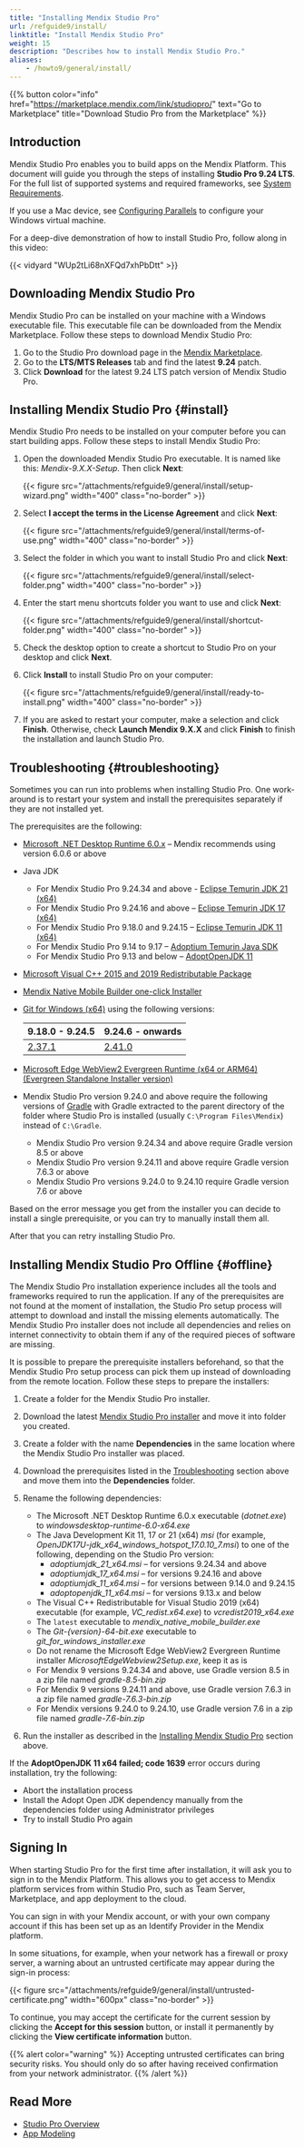 ```yaml
---
title: "Installing Mendix Studio Pro"
url: /refguide9/install/
linktitle: "Install Mendix Studio Pro"
weight: 15
description: "Describes how to install Mendix Studio Pro."
aliases:
    - /howto9/general/install/
---
```


{{% button color="info" href="https://marketplace.mendix.com/link/studiopro/" text="Go to Marketplace" title="Download Studio Pro from the Marketplace" %}}

## Introduction

Mendix Studio Pro enables you to build apps on the Mendix Platform. This document will guide you through the steps of installing **Studio Pro 9.24 LTS**. For the full list of supported systems and required frameworks, see [System Requirements](/refguide9/system-requirements/). 

If you use a Mac device, see [Configuring Parallels](/refguide9/using-mendix-studio-pro-on-a-mac/) to configure your Windows virtual machine. 

For a deep-dive demonstration of how to install Studio Pro, follow along in this video:

{{< vidyard "WUp2tLi68nXFQd7xhPbDtt" >}}

## Downloading Mendix Studio Pro

Mendix Studio Pro can be installed on your machine with a Windows executable file. This executable file can be downloaded from the Mendix Marketplace. Follow these steps to download Mendix Studio Pro:

1. Go to the Studio Pro download page in the [Mendix Marketplace](https://marketplace.mendix.com/link/studiopro/).
2. Go to the **LTS/MTS Releases** tab and find the latest **9.24** patch.
3. Click **Download** for the latest 9.24 LTS patch version of Mendix Studio Pro.

## Installing Mendix Studio Pro {#install}

Mendix Studio Pro needs to be installed on your computer before you can start building apps. Follow these steps to install Mendix Studio Pro:

1. Open the downloaded Mendix Studio Pro executable. It is named like this: *Mendix-9.X.X-Setup*. Then click **Next**:

    {{< figure src="/attachments/refguide9/general/install/setup-wizard.png"   width="400"  class="no-border" >}}

2. Select **I accept the terms in the License Agreement** and click **Next**:

    {{< figure src="/attachments/refguide9/general/install/terms-of-use.png"   width="400"  class="no-border" >}}

3. Select the folder in which you want to install Studio Pro and click **Next**:

    {{< figure src="/attachments/refguide9/general/install/select-folder.png"   width="400"  class="no-border" >}}

4. Enter the start menu shortcuts folder you want to use and click **Next**:

    {{< figure src="/attachments/refguide9/general/install/shortcut-folder.png"   width="400"  class="no-border" >}}

5. Check the desktop option to create a shortcut to Studio Pro on your desktop and click **Next**.
6. Click **Install** to install Studio Pro on your computer:

    {{< figure src="/attachments/refguide9/general/install/ready-to-install.png"   width="400"  class="no-border" >}}

7. If you are asked to restart your computer, make a selection and click **Finish**. Otherwise, check **Launch Mendix 9.X.X** and click **Finish** to finish the installation and launch Studio Pro.

## Troubleshooting {#troubleshooting}

Sometimes you can run into problems when installing Studio Pro. One work-around is to restart your system and install the prerequisites separately if they are not installed yet. 

The prerequisites are the following:

* [Microsoft .NET Desktop Runtime 6.0.x](https://dotnet.microsoft.com/en-us/download/dotnet/6.0) – Mendix recommends using version 6.0.6 or above
* Java JDK

    * For Mendix Studio Pro 9.24.34 and above - [Eclipse Temurin JDK 21 (x64)](https://github.com/adoptium/temurin21-binaries/releases)
    * For Mendix Studio Pro 9.24.16 and above – [Eclipse Temurin JDK 17 (x64)](https://github.com/adoptium/temurin17-binaries/releases)
    * For Mendix Studio Pro 9.18.0 and 9.24.15 – [Eclipse Temurin JDK 11 (x64)](https://github.com/adoptium/temurin11-binaries/releases)
    * For Mendix Studio Pro 9.14 to 9.17 – [Adoptium Temurin Java SDK](https://github.com/adoptium/temurin11-binaries/releases/download/jdk-11.0.14.1%2B1/OpenJDK11U-jdk_x64_windows_hotspot_11.0.14.1_1.msi)
    * For Mendix Studio Pro 9.13 and below – [AdoptOpenJDK 11](https://cdn.mendix.com/installer/AdoptOpenJDK/OpenJDK11U-jdk_x64_windows_hotspot_11.0.3_7.msi)
* [Microsoft Visual C++ 2015 and 2019 Redistributable Package](https://aka.ms/vs/16/release/vc_redist.x64.exe)
* [Mendix Native Mobile Builder one-click Installer](https://appdev-mx-cdn.s3.amazonaws.com/native-builders/latest.exe)
* [Git for Windows (x64)](https://git-scm.com/download/win) using the following versions:

    | 9.18.0 - 9.24.5 | 9.24.6 - onwards |
    | --- | --- |
    | [2.37.1](https://github.com/git-for-windows/git/releases/tag/v2.37.1.windows.1) | [2.41.0](https://github.com/git-for-windows/git/releases/tag/v2.41.0.windows.3) |

* [Microsoft Edge WebView2 Evergreen Runtime (x64 or ARM64) (Evergreen Standalone Installer version)](https://developer.microsoft.com/en-us/microsoft-edge/webview2/)
* Mendix Studio Pro version 9.24.0 and above require the following versions of [Gradle](https://gradle.org/install/#manually) with Gradle extracted to the parent directory of the folder where Studio Pro is installed (usually `C:\Program Files\Mendix`) instead of `C:\Gradle`.

    * Mendix Studio Pro version 9.24.34 and above require Gradle version 8.5 or above
    * Mendix Studio Pro version 9.24.11 and above require Gradle version 7.6.3 or above
    * Mendix Studio Pro versions 9.24.0 to 9.24.10 require Gradle version 7.6 or above

Based on the error message you get from the installer you can decide to install a single prerequisite, or you can try to manually install them all.

After that you can retry installing Studio Pro.

## Installing Mendix Studio Pro Offline {#offline}

The Mendix Studio Pro installation experience includes all the tools and frameworks required to run the application. If any of the prerequisites are not found at the moment of installation, the Studio Pro setup process will attempt to download and install the missing elements automatically. The Mendix Studio Pro installer does not include all dependencies and relies on internet connectivity to obtain them if any of the required pieces of software are missing. 

It is possible to prepare the prerequisite installers beforehand, so that the Mendix Studio Pro setup process can pick them up instead of downloading from the remote location. Follow these steps to prepare the installers:

1. Create a folder for the Mendix Studio Pro installer.
2. Download the latest [Mendix Studio Pro installer](https://marketplace.mendix.com/link/studiopro/) and move it into folder you created.
3. Create a folder with the name **Dependencies** in the same location where the Mendix Studio Pro installer was placed.
4. Download the prerequisites listed in the [Troubleshooting](#troubleshooting) section above and move them into the **Dependencies** folder.
5. Rename the following dependencies:
    * The Microsoft .NET Desktop Runtime 6.0.x executable (*dotnet.exe*) to *windowsdesktop-runtime-6.0-x64.exe*
    * The Java Development Kit 11, 17 or 21 (x64) *msi* (for example, *OpenJDK17U-jdk_x64_windows_hotspot_17.0.10_7.msi*) to one of the following, depending on the Studio Pro version:
        * *adoptiumjdk_21_x64.msi* – for versions 9.24.34 and above
        * *adoptiumjdk_17_x64.msi* – for versions 9.24.16 and above
        * *adoptiumjdk_11_x64.msi* – for versions between 9.14.0 and 9.24.15 
        * *adoptopenjdk_11_x64.msi* – for versions 9.13.x and below
    * The Visual C++ Redistributable for Visual Studio 2019 (x64) executable (for example, *VC_redist.x64.exe*) to *vcredist2019_x64.exe*
    * The `latest` executable to *mendix_native_mobile_builder.exe*
    * The *Git-{version}-64-bit.exe* executable to *git_for_windows_installer.exe*
    * Do not rename the Microsoft Edge WebView2 Evergreen Runtime installer *MicrosoftEdgeWebview2Setup.exe*, keep it as is
    * For Mendix 9 versions 9.24.34 and above, use Gradle version 8.5 in a zip file named *gradle-8.5-bin.zip*
    * For Mendix 9 versions 9.24.11 and above, use Gradle version 7.6.3 in a zip file named *gradle-7.6.3-bin.zip*
    * For Mendix versions 9.24.0 to 9.24.10, use Gradle version 7.6 in a zip file named *gradle-7.6-bin.zip*

6. Run the installer as described in the [Installing Mendix Studio Pro](#install) section above.

If the **AdoptOpenJDK 11 x64 failed; code 1639** error occurs during installation, try the following:

* Abort the installation process
* Install the Adopt Open JDK dependency manually from the dependencies folder using Administrator privileges
* Try to install Studio Pro again

## Signing In

When starting Studio Pro for the first time after installation, it will ask you to sign in to the Mendix Platform. This allows you to get access to Mendix platform services from within Studio Pro, such as Team Server, Marketplace, and app deployment to the cloud.

You can sign in with your Mendix account, or with your own company account if this has been set up as an Identify Provider in the Mendix platform.

In some situations, for example, when your network has a firewall or proxy server, a warning about an untrusted certificate may appear during the sign-in process:

{{< figure src="/attachments/refguide9/general/install/untrusted-certificate.png" width="600px" class="no-border" >}}

To continue, you may accept the certificate for the current session by clicking the **Accept for this session** button, or install it permanently by clicking the **View certificate information** button. 

{{% alert color="warning" %}}
Accepting untrusted certificates can bring security risks. You should only do so after having received confirmation from your network administrator.
{{% /alert %}}

## Read More

* [Studio Pro Overview](/refguide9/studio-pro-overview/)
* [App Modeling](/refguide9/modeling/)
